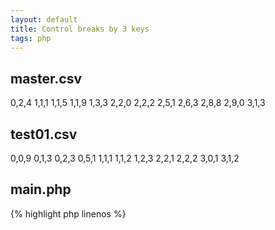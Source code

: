 ```yaml
---
layout: default
title: Control breaks by 3 keys
tags: php
---
```


## master.csv

  0,2,4
  1,1,1
  1,1,5
  1,1,9
  1,3,3
  2,2,0
  2,2,2
  2,5,1
  2,6,3
  2,8,8
  2,9,0
  3,1,3

## test01.csv

  0,0,9
  0,1,3
  0,2,3
  0,5,1
  1,1,1
  1,1,2
  1,2,3
  2,2,1
  2,2,2
  3,0,1
  3,1,2


## main.php

{% highlight php linenos %}
<?php

$master = fopen('./master.csv', 'r');
$input = fopen('./test01.csv', 'r');
$s1dup = fopen('./step.out', 'w');
$s1uniq = fopen('./step2.out', 'w');

$prevOffset = 0;
$last;
while(($buf = fgets($master)) !== false) {
  $p = explode(",",trim($buf));
  echo implode("\t", $p), PHP_EOL;
  while(($buf2 = fgets($input)) !== false) {
    $last = null;
    $q = explode(",", trim($buf2));
    echo "\t", implode("\t", $q), PHP_EOL;
    if($p[0] == $q[0] and $p[1] == $q[1] and $p[2] == $q[2]) {
      echo "match", PHP_EOL;
      fwrite($s1dup, implode("\t", $q) . PHP_EOL);
      $prevOffset = ftell($input);
      $last = 'm';
      break;
    } elseif ($p[0] == $q[0] and $p[1] == $q[1] and $p[2] < $q[2]) {
      echo "break3", PHP_EOL;
      fwrite($s1uniq, implode("\t", $q) . PHP_EOL);
      fseek($input, $prevOffset);
      $last = 'b';
      break;
    } elseif ($p[0] == $q[0] and $p[1] < $q[1]) {
      echo "break2", PHP_EOL;
      fwrite($s1uniq, implode("\t", $q) . PHP_EOL);
      fseek($input, $prevOffset);
      $last = 'b';
      break;
    } elseif ($p[0] < $q[0]) {
      echo "break1", PHP_EOL;
      fwrite($s1uniq, implode("\t", $q) . PHP_EOL);
      fseek($input, $prevOffset);
      $last = 'b';
      break;
    }
    $prevOffset = ftell($input);
  }

  if(is_null($last)) {
    fwrite($s1uniq, implode("\t", $p) . PHP_EOL);
  }
}
{% endhighlight %}

## The result

  $ php main.php
  0  2  4
    0  0  9
    0  1  3
    0  2  3
    0  5  1
  break2
  1  1  1
    0  5  1
    1  1  1
  match
  1  1  5
    1  1  2
    1  2  3
  break2
  1  1  9
    1  2  3
  break2
  1  3  3
    1  2  3
    2  2  1
  break1
  2  2  0
    2  2  1
  break3
  2  2  2
    2  2  1
    2  2  2
  match
  2  5  1
    3  0  1
  break1
  2  6  3
    3  0  1
  break1
  2  8  8
    3  0  1
  break1
  2  9  0
    3  0  1
  break1
  3  1  3
    3  0  1
    3  1  2

  $ lv step.out
  1       1       1
  2       2       2

  $ lv step2.out
  0       5       1
  1       2       3
  1       2       3
  2       2       1
  2       2       1
  3       0       1
  3       0       1
  3       0       1
  3       0       1
  3       1       3

That's all.

